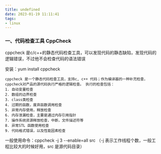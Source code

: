```yaml
---
title: undefined
date: 2023-01-19 11:11:41
tags:
- linux
---
```


### 一、代码检查工具 CppCheck

cppcheck 是c/c++的静态代码检查工具，可以发现代码的静态缺陷，发现代码的逻辑错误，不过他不会检查代码的语法错误

安装：yum install cppcheck 

```
cppcheck 是一个静态代码检查工具，支持c, c++ 代码；作为编译器的一种补充检查，cppcheck对产品的源代码执行严格的逻辑检查。 执行的检查包括：
1. 自动变量检查
2. 数组的边界检查
3. class类检查
4. 过期的函数，废弃函数调用检查
5. 异常内存使用，释放检查
6. 内存泄漏检查，主要是通过内存引用指针
7. 操作系统资源释放检查，中断，文件描述符等
8. 异常STL 函数使用检查
9. 代码格式错误，以及性能因素检查
```

一般使用命令：cppcheck -j 3 --enable=all src （-j 表示工作线程个数，一般工程比较大的时候好用，src 是源代码目录）
